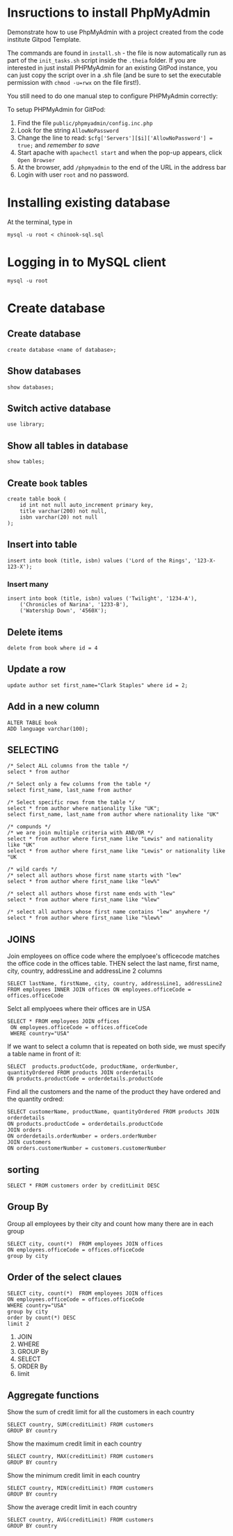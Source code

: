 # Insructions to install PhpMyAdmin

Demonstrate how to use PhpMyAdmin with a project created from the code institute Gitpod Template.

The commands are found in `install.sh` - the file is now automatically run as part of the `init_tasks.sh` script inside the `.theia` folder. If you are interested in just install PHPMyAdmin for an existing GitPod instance, you can just copy the script over in a .sh file (and be sure to set the executable permission with `chmod -u=rwx` on the file first!).

You still need to do one manual step to configure PHPMyAdmin correctly:

To setup PHPMyAdmin for GitPod:

1. Find the file `public/phpmyadmin/config.inc.php`
2. Look for the string `AllowNoPassword`
3. Change the line to read: `$cfg['Servers'][$i]['AllowNoPassword'] = true;` and *remember to save*
4. Start apache with `apachectl start` and when the pop-up appears, click `Open Browser`
5. At the browser, add `/phpmyadmin` to the end of the URL in the address bar
6. Login with user `root` and no password.

# Installing existing database

At the terminal, type in

```
mysql -u root < chinook-sql.sql
```

# Logging in to MySQL client

```
mysql -u root
```

# Create database

## Create database
```
create database <name of database>;
```

## Show databases
```
show databases;
```

## Switch active database
```
use library;
```

## Show all tables in database
```
show tables;
```

## Create `book` tables
```
create table book (
    id int not null auto_increment primary key,
    title varchar(200) not null,
    isbn varchar(20) not null
);
```

## Insert into table
```
insert into book (title, isbn) values ('Lord of the Rings', '123-X-123-X');
```

### Insert many
```
insert into book (title, isbn) values ('Twilight', '1234-A'),
    ('Chronicles of Narina', '1233-B'),
    ('Watership Down', '4560X');
```

## Delete items
```
delete from book where id = 4
```

## Update a row
```
update author set first_name="Clark Staples" where id = 2;
```

## Add in a new column
```
ALTER TABLE book
ADD language varchar(100);
```

## SELECTING
```
/* Select ALL columns from the table */
select * from author
```

```
/* Select only a few columns from the table */
select first_name, last_name from author
```

```
/* Select specific rows from the table */
select * from author where nationality like "UK";
select first_name, last_name from author where nationality like "UK"
```

```
/* compunds */
/* we are join multiple criteria with AND/OR */
select * from author where first_name like "Lewis" and nationality like "UK"
select * from author where first_name like "Lewis" or nationality like "UK
```
```
/* wild cards */
/* select all authors whose first name starts with "lew"
select * from author where first_name like "lew%"

/* select all authors whose first name ends with "lew"
select * from author where first_name like "%lew"

/* select all authors whose first name contains "lew" anywhere */
select * from author where first_name like "%lew%"
```
## JOINS

Join employees on office code where the emplyoee's officecode matches the office code in the offices table.
THEN select the last name, first name, city, country, addressLine and addressLine 2 columns
```
SELECT lastName, firstName, city, country, addressLine1, addressLine2 
FROM employees INNER JOIN offices ON employees.officeCode = offices.officeCode
```

Selct all emplyoees where their offices are in USA
```
SELECT * FROM employees JOIN offices
 ON employees.officeCode = offices.officeCode
 WHERE country="USA" 
```

If we want to select a column that is repeated on both side, we must specify a table name in front of it:
```
SELECT  products.productCode, productName, orderNumber, quantityOrdered FROM products JOIN orderdetails
ON products.productCode = orderdetails.productCode
```

Find all the customers and the name of the product they have ordered and the quantity ordred:
```
SELECT customerName, productName, quantityOrdered FROM products JOIN orderdetails
ON products.productCode = orderdetails.productCode
JOIN orders
ON orderdetails.orderNumber = orders.orderNumber
JOIN customers
ON orders.customerNumber = customers.customerNumber
```

## sorting
```
SELECT * FROM customers order by creditLimit DESC
```

## Group By
Group all employees by their city and count how many there are in each group
```
SELECT city, count(*)  FROM employees JOIN offices 
ON employees.officeCode = offices.officeCode
group by city

```

## Order of the select claues
```
SELECT city, count(*)  FROM employees JOIN offices 
ON employees.officeCode = offices.officeCode
WHERE country="USA"
group by city
order by count(*) DESC
limit 2
```

1. JOIN
2. WHERE
3. GROUP By
4. SELECT
5. ORDER By
6. limit


## Aggregate functions

Show the sum of credit limit for all the customers in each country
```
SELECT country, SUM(creditLimit) FROM customers
GROUP BY country
```

Show the maximum credit limit in each country

```
SELECT country, MAX(creditLimit) FROM customers
GROUP BY country
```

Show the minimum credit limit in each country
```
SELECT country, MIN(creditLimit) FROM customers
GROUP BY country
```

Show the average credit limit in each country
```
SELECT country, AVG(creditLimit) FROM customers
GROUP BY country
```
